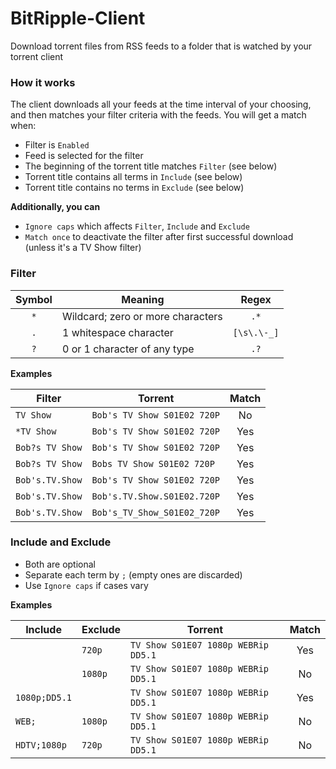 # BitRipple-Client

Download torrent files from RSS feeds to a folder that is watched by your torrent client

### How it works

The client downloads all your feeds at the time interval of your choosing, and then matches your filter criteria with the feeds. You will get a match when:

- Filter is `Enabled`
- Feed is selected for the filter
- The beginning of the torrent title matches `Filter` (see below)
- Torrent title contains all terms in `Include` (see below)
- Torrent title contains no terms in `Exclude` (see below)

**Additionally, you can**

- `Ignore caps` which affects `Filter`, `Include` and `Exclude`
- `Match once` to deactivate the filter after first successful download (unless it's a TV Show filter)

### Filter

|Symbol|Meaning|Regex|
|:--:|--|:--:|
|`*`|Wildcard; zero or more characters|`.*`|
|`.`|1 whitespace character|`[\s\.\-_]`|
|`?`|0 or 1 character of any type|`.?`|

**Examples**

|Filter|Torrent|Match|
|--|--|:--:|
|`TV Show`|`Bob's TV Show S01E02 720P`|No|
|`*TV Show`|`Bob's TV Show S01E02 720P`|Yes|
|`Bob?s TV Show`|`Bob's TV Show S01E02 720P`|Yes|
|`Bob?s TV Show`|`Bobs TV Show S01E02 720P`|Yes|
|`Bob's.TV.Show`|`Bob's TV Show S01E02 720P`|Yes|
|`Bob's.TV.Show`|`Bob's.TV.Show.S01E02.720P`|Yes|
|`Bob's.TV.Show`|`Bob's_TV_Show_S01E02_720P`|Yes|

### Include and Exclude

- Both are optional
- Separate each term by `;` (empty ones are discarded)
- Use `Ignore caps` if cases vary

**Examples**

|Include|Exclude|Torrent|Match|
|--|--|--|:--:|
|` `|`720p`	|`TV Show S01E07 1080p WEBRip DD5.1 `|Yes|
|` `|`1080p`	|`TV Show S01E07 1080p WEBRip DD5.1 `|No|
|`1080p;DD5.1`|` `|`TV Show S01E07 1080p WEBRip DD5.1 `	|Yes|
|`WEB;`|`1080p`	|`TV Show S01E07 1080p WEBRip DD5.1 `|No|
|`HDTV;1080p`|`720p`|`TV Show S01E07 1080p WEBRip DD5.1 `|No|